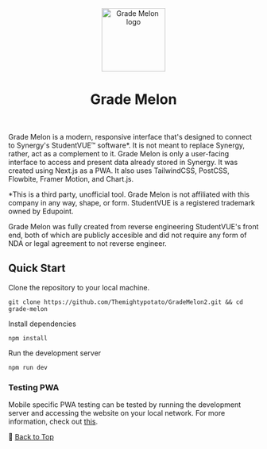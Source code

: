 <div align="center">
    <img src="https://raw.githubusercontent.com/tinuh/grade-melon/master/public/assets/logo.png" width="128" alt="Grade Melon logo">
  <h1>Grade Melon</h1>
</div>
<br>

Grade Melon is a modern, responsive interface that's designed to connect to Synergy's StudentVUE™ software*. It is not meant to replace Synergy, rather, act as a complement to it. Grade Melon is only a user-facing interface to access and present data already stored in Synergy. 
It was created using Next.js as a PWA. It also uses TailwindCSS, PostCSS, Flowbite, Framer Motion, and Chart.js.

*This is a third party, unofficial tool. Grade Melon is not affiliated with this company in any way, shape, or form. StudentVUE is a registered trademark owned by Edupoint.

Grade Melon was fully created from reverse engineering StudentVUE's front end, both of which are publicly accesible and did not require any form of NDA or legal agreement to not reverse engineer.

## Quick Start
Clone the repository to your local machine.
```
git clone https://github.com/Themightypotato/GradeMelon2.git && cd grade-melon
```
Install dependencies
```
npm install
```
Run the development server
```
npm run dev
```
### Testing PWA
Mobile specific PWA testing can be tested by running the development server and accessing the website on your local network. For more information, check out [this](https://stackoverflow.com/questions/19482164/how-can-i-access-localhost-from-another-computer-in-the-same-network).

🔼 [Back to Top](#readme)
